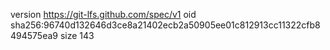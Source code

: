 version https://git-lfs.github.com/spec/v1
oid sha256:96740d132646d3ce8a21402ecb2a50905ee01c812913cc11322cfb8494575ea9
size 143
